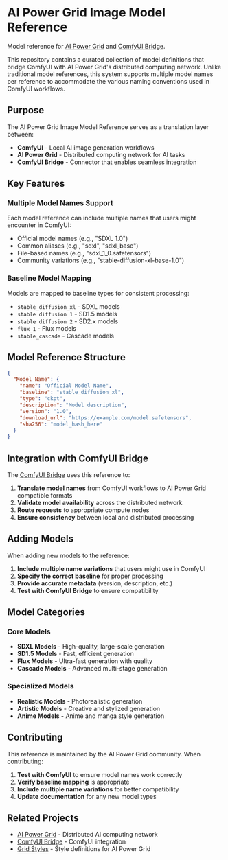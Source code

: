 # AI Power Grid Image Model Reference

Model reference for [AI Power Grid](https://github.com/AIPowerGrid) and [ComfyUI Bridge](https://github.com/AIPowerGrid/comfy-bridge).

This repository contains a curated collection of model definitions that bridge ComfyUI with AI Power Grid's distributed computing network. Unlike traditional model references, this system supports multiple model names per reference to accommodate the various naming conventions used in ComfyUI workflows.

## Purpose

The AI Power Grid Image Model Reference serves as a translation layer between:
- **ComfyUI** - Local AI image generation workflows
- **AI Power Grid** - Distributed computing network for AI tasks
- **ComfyUI Bridge** - Connector that enables seamless integration

## Key Features

### Multiple Model Names Support
Each model reference can include multiple names that users might encounter in ComfyUI:
- Official model names (e.g., "SDXL 1.0")
- Common aliases (e.g., "sdxl", "sdxl_base")
- File-based names (e.g., "sdxl_1_0.safetensors")
- Community variations (e.g., "stable-diffusion-xl-base-1.0")

### Baseline Model Mapping
Models are mapped to baseline types for consistent processing:
- `stable_diffusion_xl` - SDXL models
- `stable diffusion 1` - SD1.5 models  
- `stable diffusion 2` - SD2.x models
- `flux_1` - Flux models
- `stable_cascade` - Cascade models

## Model Reference Structure

```json
{
  "Model Name": {
    "name": "Official Model Name",
    "baseline": "stable_diffusion_xl",
    "type": "ckpt",
    "description": "Model description",
    "version": "1.0",
    "download_url": "https://example.com/model.safetensors",
    "sha256": "model_hash_here"
  }
}
```

## Integration with ComfyUI Bridge

The [ComfyUI Bridge](https://github.com/AIPowerGrid/comfy-bridge) uses this reference to:
1. **Translate model names** from ComfyUI workflows to AI Power Grid compatible formats
2. **Validate model availability** across the distributed network
3. **Route requests** to appropriate compute nodes
4. **Ensure consistency** between local and distributed processing

## Adding Models

When adding new models to the reference:

1. **Include multiple name variations** that users might use in ComfyUI
2. **Specify the correct baseline** for proper processing
3. **Provide accurate metadata** (version, description, etc.)
4. **Test with ComfyUI Bridge** to ensure compatibility

## Model Categories

### Core Models
- **SDXL Models** - High-quality, large-scale generation
- **SD1.5 Models** - Fast, efficient generation
- **Flux Models** - Ultra-fast generation with quality
- **Cascade Models** - Advanced multi-stage generation

### Specialized Models
- **Realistic Models** - Photorealistic generation
- **Artistic Models** - Creative and stylized generation
- **Anime Models** - Anime and manga style generation

## Contributing

This reference is maintained by the AI Power Grid community. When contributing:

1. **Test with ComfyUI** to ensure model names work correctly
2. **Verify baseline mapping** is appropriate
3. **Include multiple name variations** for better compatibility
4. **Update documentation** for any new model types

## Related Projects

- [AI Power Grid](https://github.com/AIPowerGrid) - Distributed AI computing network
- [ComfyUI Bridge](https://github.com/AIPowerGrid/comfy-bridge) - ComfyUI integration
- [Grid Styles](https://github.com/AIPowerGrid/grid-styles) - Style definitions for AI Power Grid

